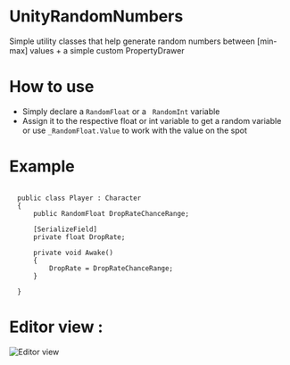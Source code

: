 # UnityRandomNumbers
Simple utility classes that help generate random numbers between [min-max] values + a simple custom PropertyDrawer

# How to use
- Simply declare a ```` RandomFloat ```` or a ```` RandomInt```` variable
- Assign it to the respective float or int variable to get a random variable or use ```` _RandomFloat.Value ```` to work with the value on the spot

# Example 
````

  public class Player : Character
  {
      public RandomFloat DropRateChanceRange;

      [SerializeField]
      private float DropRate;

      private void Awake()
      {
          DropRate = DropRateChanceRange;
      }

  }
````

# Editor view :

![Editor view](https://raw.githubusercontent.com/ahmedhoussem/UnityRandomNumbers/images/editor.PNG)


